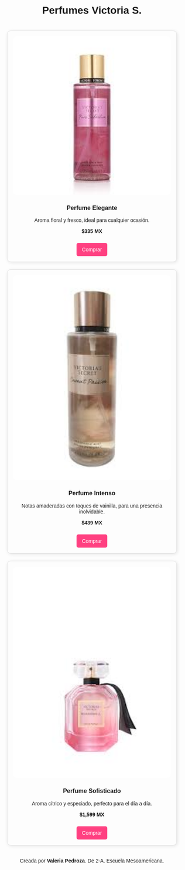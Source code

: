 <html lang="es">
<head>
    <meta charset="UTF-8">
    <meta name="viewport" content="width=device-width, initial-scale=1.0">
    <title>Catálogo de Perfumes</title>
    <style>
        body {
            font-family: Arial, sans-serif;
            margin: 0;
            padding: 20px;
            text-align: center;
        }
        .catalogo {
            display: grid;
            grid-template-columns: repeat(auto-fit, minmax(250px, 1fr));
            gap: 20px;
            padding: 20px;
        }
        .producto {
            border: 1px solid #ddd;
            padding: 15px;
            border-radius: 10px;
            box-shadow: 2px 2px 10px rgba(0,0,0,0.1);
        }
        .producto img {
            width: 100%;
            height: auto;
            border-radius: 10px;
        }
        .boton-comprar {
            display: inline-block;
            margin-top: 10px;
            padding: 10px 15px;
            background-color: #ff4081;
            color: white;
            text-decoration: none;
            border-radius: 5px;
        }
    </style>
</head>
<body>
    <h1>Perfumes Victoria S.</h1>
    <div class="catalogo">
        <div class="producto">
            <img src="descarga.jpg" alt="Perfume Elegante">
            <h3>Perfume Elegante</h3>
            <p>Aroma floral y fresco, ideal para cualquier ocasión.</p>
            <p><strong>$335 MX</strong></p>
            <a href="https://www.victoriassecret.mx/mist-corporal-pure-seduction-11204717-1340/p" class="boton-comprar">Comprar</a>
        </div>
        <div class="producto">
            <img src="descarga (1).jpg" alt="Perfume Intenso">
            <h3>Perfume Intenso</h3>
            <p>Notas amaderadas con toques de vainilla, para una presencia inolvidable.</p>
            <p><strong>$439 MX</strong></p>
            <a href="https://www.victoriassecret.mx/mist-corporal-coconut-passion-11204717-3336/p" class="boton-comprar">Comprar</a>
        </div>
        <div class="producto">
            <img src="descarga (2).jpg" alt="Perfume Sofisticado">
            <h3>Perfume Sofisticado</h3>
            <p>Aroma cítrico y especiado, perfecto para el día a día.</p>
            <p><strong>$1,599 MX</strong></p>
            <a href="https://www.victoriassecret.mx/perfume-bombshell-50-ml-11189378-2457/p" class="boton-comprar">Comprar</a>
        </div>
    </div>
    <footer>
    <p>Creada por <strong>Valeria Pedroza</strong>. De 2-A. Escuela Mesoamericana.</p>
</footer>
</body>
</html>
